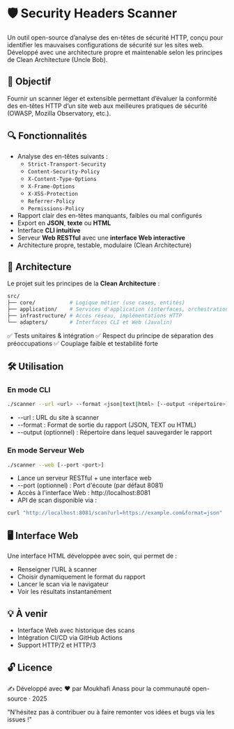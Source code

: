 # 🛡️ Security Headers Scanner

Un outil open-source d’analyse des en-têtes de sécurité HTTP, conçu pour identifier les mauvaises configurations de sécurité sur les sites web. Développé avec une architecture propre et maintenable selon les principes de Clean Architecture (Uncle Bob).

## 🚀 Objectif

Fournir un scanner léger et extensible permettant d’évaluer la conformité des en-têtes HTTP d’un site web aux meilleures pratiques de sécurité (OWASP, Mozilla Observatory, etc.).

## 🔍 Fonctionnalités

- Analyse des en-têtes suivants :
  - `Strict-Transport-Security`
  - `Content-Security-Policy`
  - `X-Content-Type-Options`
  - `X-Frame-Options`
  - `X-XSS-Protection`
  - `Referrer-Policy`
  - `Permissions-Policy`
- Rapport clair des en-têtes manquants, faibles ou mal configurés
- Export en **JSON**, **texte** ou **HTML**
- Interface **CLI intuitive**
- Serveur **Web RESTful** avec une **interface Web interactive**
- Architecture propre, testable, modulaire (Clean Architecture)

## 📐 Architecture

Le projet suit les principes de la **Clean Architecture** :

```bash
src/
├── core/           # Logique métier (use cases, entités)
├── application/    # Services d'application (interfaces, orchestrations)
├── infrastructure/ # Accès réseau, implémentations HTTP
└── adapters/       # Interfaces CLI et Web (Javalin)
```

✅ Tests unitaires & intégration
✅ Respect du principe de séparation des préoccupations
✅ Couplage faible et testabilité forte

## 🛠️ Utilisation

### En mode CLI
```bash
./scanner --url <url> --format <json|text|html> [--output <répertoire>]
```
* --url : URL du site à scanner
* --format : Format de sortie du rapport (JSON, TEXT ou HTML)
* --output (optionnel) : Répertoire dans lequel sauvegarder le rapport

### En mode Serveur Web
```bash
./scanner --web [--port <port>]
```
* Lance un serveur RESTful + une interface web
* --port (optionnel) : Port d'écoute (par défaut 8081)
* Accès à l'interface Web : http://localhost:8081
* API de scan disponible via :
```bash
curl "http://localhost:8081/scan?url=https://example.com&format=json"
```

## 🖥️ Interface Web
Une interface HTML développée avec soin, qui permet de :
- Renseigner l’URL à scanner
- Choisir dynamiquement le format du rapport
- Lancer le scan via le navigateur
- Voir les résultats instantanément

## 💡 À venir
- Interface Web avec historique des scans
- Intégration CI/CD via GitHub Actions
- Support HTTP/2 et HTTP/3

## 🔓 Licence
✍️ Développé avec ❤️ par Moukhafi Anass pour la communauté open-source · 2025

"N’hésitez pas à contribuer ou à faire remonter vos idées et bugs via les issues !"